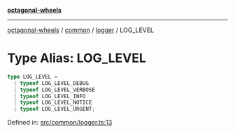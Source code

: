 [**octagonal-wheels**](../../../../../../README.md)

***

[octagonal-wheels](../../../../../../globals.md) / [common](../../../README.md) / [logger](../README.md) / LOG\_LEVEL

# Type Alias: LOG\_LEVEL

```ts
type LOG_LEVEL = 
  | typeof LOG_LEVEL_DEBUG
  | typeof LOG_LEVEL_VERBOSE
  | typeof LOG_LEVEL_INFO
  | typeof LOG_LEVEL_NOTICE
  | typeof LOG_LEVEL_URGENT;
```

Defined in: [src/common/logger.ts:13](https://github.com/vrtmrz/octagonal-wheels/blob/main/src/common/logger.ts#L13)
